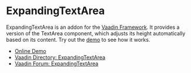 # ExpandingTextArea

ExpandingTextArea is an addon for the [Vaadin Framework](http://vaadin.com). It provides a version of the TextArea component, which adjusts its height automatically based on its content. Try out the [demo](http://hene.app.fi/ExpandingTextArea) to see how it works.

 * [Online Demo](http://hene.app.fi/ExpandingTextArea)
 * [Vaadin Directory: ExpandingTextArea](https://vaadin.com/addon/expandingtextarea)
 * [Vaadin Forum: ExpandingTextArea](https://vaadin.com/forum/-/message_boards/view_message/106198)
